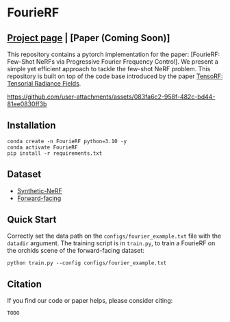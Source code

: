 # FourieRF
## [Project page](https://www.lix.polytechnique.fr/~gomez/FourieRF/index.html) |  [Paper (Coming Soon)]
This repository contains a pytorch implementation for the paper: [FourieRF: Few-Shot NeRFs via Progressive Fourier Frequency Control]. We present a simple yet efficient approach to tackle the few-shot NeRF problem. This repository is built on top of the code base introduced by the paper [TensoRF: Tensorial Radiance Fields](https://arxiv.org/abs/2203.09517).



https://github.com/user-attachments/assets/083fa6c2-958f-482c-bd44-81ee0830ff3b



## Installation

```
conda create -n FourieRF python=3.10 -y
conda activate FourieRF
pip install -r requirements.txt
```

## Dataset
* [Synthetic-NeRF](https://drive.google.com/drive/folders/128yBriW1IG_3NJ5Rp7APSTZsJqdJdfc1) 
* [Forward-facing](https://drive.google.com/drive/folders/128yBriW1IG_3NJ5Rp7APSTZsJqdJdfc1)

## Quick Start
Correctly set the data path on the ```configs/fourier_example.txt``` file with the ``` datadir```  argument. 
The training script is in `train.py`, to train a FourieRF on the orchids scene of the forward-facing dataset:

```
python train.py --config configs/fourier_example.txt
```


## Citation
If you find our code or paper helps, please consider citing:
```
TODO
```
